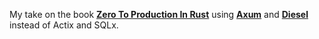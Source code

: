 My take on the book **[Zero To Production In Rust](https://www.zero2prod.com/)** 
using **[Axum](https://github.com/tokio-rs/axum)** and **[Diesel](https://diesel.rs/)** instead of Actix and SQLx.
